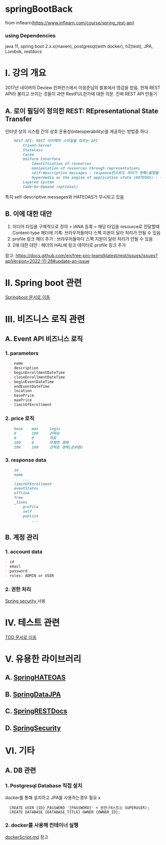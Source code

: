 # springBootBack
from inflearn(https://www.inflearn.com/course/spring_rest-api)
### using Dependencies
java 11, spring boot 2.x.x(maven), postgresql(with docker), h2(test), JPA, Lombok, restdocs

# I. 강의 개요
2017년 네이버의 Deview 컨퍼런스에서 이응준님의 발표에서 영감을 받음. 현재 REST API라 불리고 쓰이는 것들이 과연 RestFUL한가에 대한 의문. 진짜 REST API 만들기
## A. 로이 필딩이 정의한 REST: REpresentational State Transfer
인터넷 상의 시스템 간의 상호 운용성(interoperability)을 제공하는 방법중 하나 
```markdown
    REST API: REST 아키텍처 스타일을 따르는 API
        Client-Server
        Stateless
        Cache
        Uniform Interface
            Identification of resources
            manipulation of resources through representations
            self-descriptive messages : response만으로도 의미가 명확(설명을 위한 링크가 포함된다거나 Content-type header가 명확…)해야하고
            hypermedia as the engine of application state (HATEOAS) : 이후 움직임을 위한 미디어(url)을 포함해야한다
        Layered System
        Code-On-Demand (optional)
```
특히 self-descriptive messages와 HATEOAS가 무시되고 있음
## B. 이에 대한 대안
1. 미디어 타입을 구체적으로 정의 > IANA 등록 > 해당 타입을 resource로 전달할때 Content-type 헤더에 기록: 브라우저들마다 스펙 지원이 달라 처리가 안될 수 있음
2. profile 링크 헤더 추가 : 브라우저들마다 스펙 지원이 달라 처리가 안될 수 있음
3. 2에 대한 대안 : 헤더의 HAL에 링크 데이터로 profile 링크 추가

참고: https://docs.github.com/en/free-pro-team@latest/rest/issues/issues?apiVersion=2022-11-28#update-an-issue

# II. Spring boot 관련
[ Springboot 문서로 이동](./notes/SpringBoot.md)

# III. 비즈니스 로직 관련
## A. Event API 비즈니스 로직
### 1. parameters
```markdown
  - name
  - description
  - beginEnrollmentDateTime
  - closeEnrollmentDateTime
  - beginEventDateTime
  - endEventDateTime
  - location
  - basePrice
  - maxPrice
  - limitOfEnrollment
```
### 2. price 로직
```markdown
    base    max     logic
    0       100     선착순
    0       0       무료
    100     0       무제한 경매
    100     100     선착순 경매(순위꿘)
```
### 3. response data
```markdown
    id
    name
        ...
    limitOfEnrollment
    eventStatus
    offline
    free
    _links
        profile
        self
        publish
            ...
```
## B. 계정 관리
### 1. account data
```markdown
- id
- email
- password
- roles: ADMIN or USER
```
### 2. 권한 처리
[ Spring security ](./notes/SpringSecurity.md)사용
# IV. 테스트 관련
[TDD 문서로 이동](./notes/TDD.md)
# V. 유용한 라이브러리
## A. [SpringHATEOAS](./notes/SpringHATEOAS.md)

## B. [SpringDataJPA](./notes/SpringDataJPA.md)

## C. [SpringRESTDocs](./notes/SpringRestDocs.md)

## D. [SpringSecurity](./notes/SpringSecurity.md)

# VI. 기타
## A. DB 관련
### 1. Postgresql Database 직접 설치
docker를 통해 설치하고 JPA를 사용하는경우 필요 x
```postgresql
  CREATE USER {ID} PASSWORD '{PASSWORD}' + 권한(테스트는 SUPERUSER);
  CREATE DATABASE {DATABASE_TITLE} OWNER {OWNER_ID};
```
### 2. docker를 사용해 컨테이너 실행
[dockerScript.md](./dockerScript.md)  참고
